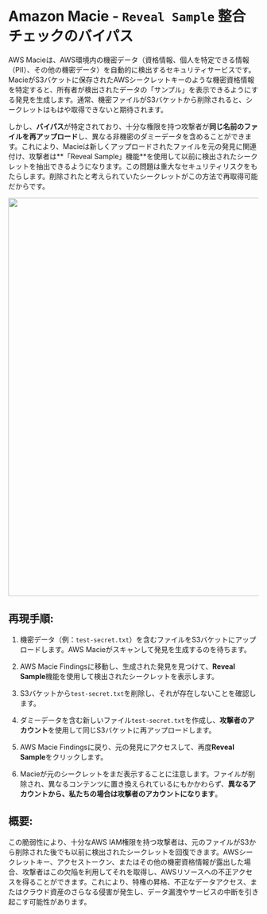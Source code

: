 # Amazon Macie - `Reveal Sample` 整合チェックのバイパス

AWS Macieは、AWS環境内の機密データ（資格情報、個人を特定できる情報（PII）、その他の機密データ）を自動的に検出するセキュリティサービスです。MacieがS3バケットに保存されたAWSシークレットキーのような機密資格情報を特定すると、所有者が検出されたデータの「サンプル」を表示できるようにする発見を生成します。通常、機密ファイルがS3バケットから削除されると、シークレットはもはや取得できないと期待されます。

しかし、**バイパス**が特定されており、十分な権限を持つ攻撃者が**同じ名前のファイルを再アップロード**し、異なる非機密のダミーデータを含めることができます。これにより、Macieは新しくアップロードされたファイルを元の発見に関連付け、攻撃者は**「Reveal Sample」機能**を使用して以前に検出されたシークレットを抽出できるようになります。この問題は重大なセキュリティリスクをもたらします。削除されたと考えられていたシークレットがこの方法で再取得可能だからです。

<img src="https://github.com/user-attachments/assets/c44228ae-12cd-41bd-9a04-57f503a63281" height="800" width="auto"/>

## 再現手順:

1. 機密データ（例：`test-secret.txt`）を含むファイルをS3バケットにアップロードします。AWS Macieがスキャンして発見を生成するのを待ちます。

2. AWS Macie Findingsに移動し、生成された発見を見つけて、**Reveal Sample**機能を使用して検出されたシークレットを表示します。

3. S3バケットから`test-secret.txt`を削除し、それが存在しないことを確認します。

4. ダミーデータを含む新しいファイル`test-secret.txt`を作成し、**攻撃者のアカウント**を使用して同じS3バケットに再アップロードします。

5. AWS Macie Findingsに戻り、元の発見にアクセスして、再度**Reveal Sample**をクリックします。

6. Macieが元のシークレットをまだ表示することに注意します。ファイルが削除され、異なるコンテンツに置き換えられているにもかかわらず、**異なるアカウントから、私たちの場合は攻撃者のアカウントになります**。

## 概要:

この脆弱性により、十分なAWS IAM権限を持つ攻撃者は、元のファイルがS3から削除された後でも以前に検出されたシークレットを回復できます。AWSシークレットキー、アクセストークン、またはその他の機密資格情報が露出した場合、攻撃者はこの欠陥を利用してそれを取得し、AWSリソースへの不正アクセスを得ることができます。これにより、特権の昇格、不正なデータアクセス、またはクラウド資産のさらなる侵害が発生し、データ漏洩やサービスの中断を引き起こす可能性があります。
